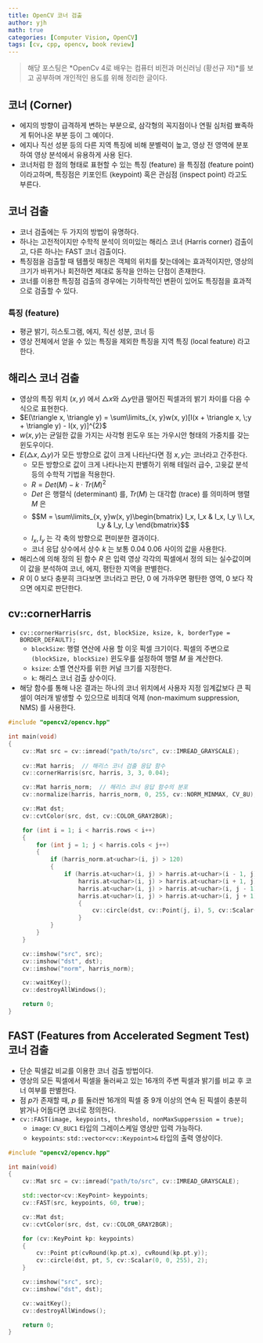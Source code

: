 ```yaml
---
title: OpenCV 코너 검출
author: yjh
math: true
categories: [Computer Vision, OpenCV]
tags: [cv, cpp, opencv, book review]
---
```


> 해당 포스팅은 *OpenCv 4로 배우는 컴퓨터 비전과 머신러닝 (황선규 저)*를 보고 공부하며 개인적인 용도를 위해 정리한 글이다.

## 코너 (Corner)

- 에지의 방향이 급격하게 변하는 부분으로, 삼각형의 꼭지점이나 연필 심처럼 뾰족하게 튀어나온 부분 등이 그 예이다.
- 에지나 직선 성분 등의 다른 지역 특징에 비해 분별력이 높고, 영상 전 영역에 분포하여 영상 분석에서 유용하게 사용 된다.
- 코너처럼 한 점의 형태로 표현할 수 있는 특징 (feature) 을 특징점 (feature point) 이라고하며, 특징점은 키포인트 (keypoint) 혹은 관심점 (inspect point) 라고도 부른다.

## 코너 검출

- 코너 검출에는 두 가지의 방법이 유명하다.
- 하나는 고전적이지만 수학적 분석이 의미있는 해리스 코너 (Harris corner) 검출이고, 다른 하나는 FAST 코너 검출이다.
- 특징점을 검출할 때 템플릿 매칭은 객체의 위치를 찾는데에는 효과적이지만, 영상의 크기가 바뀌거나 회전하면 제대로 동작을 안하는 단점이 존재한다.
- 코너를 이용한 특징점 검출의 경우에는 기하학적인 변환이 있어도 특징점을 효과적으로 검출할 수 있다.

### 특징 (feature)

- 평균 밝기, 히스토그램, 에지, 직선 성분, 코너 등
- 영상 전체에서 얻을 수 있는 특징을 제외한 특징을 지역 특징 (local feature) 라고 한다.

## 해리스 코너 검출

- 영상의 특징 위치 $(x, y)$ 에서 $\triangle x$와 $\triangle y$만큼 떨어진 픽셀과의 밝기 차이를 다음 수식으로 표현한다.
- $E(\triangle x, \triangle y) = \sum\limits_{x, y}w(x, y)[I(x + \triangle x, \;y + \triangle y) - I(x, y)]^{2}$
- $w(x, y)$는 균일한 값을 가지는 사각형 윈도우 또는 가우시안 형태의 가중치를 갖는 윈도우이다.
- $E(\triangle x, \triangle y)$가 모든 방향으로 값이 크게 나타난다면 점 $x, y$는 코너라고 간주한다.
  - 모든 방향으로 값이 크게 나타나는지 판별하기 위해 테일러 급수, 고윳값 분석 등의 수학적 기법을 적용한다.
  - $R = Det(M) - k\cdot Tr(M)^{2}$
  - $Det$ 은 행렬식 (determinant) 를, $Tr(M)$ 는 대각합 (trace) 를 의미하며 행렬 $M$ 은
  - $$M = \sum\limits_{x, y}w(x, y)\begin{bmatrix} I_x, I_x & I_x, I_y \\ I_x, I_y & I_y, I_y \end{bmatrix}$$
  - $I_x, I_y$ 는 각 축의 방향으로 편미분한 결과이다.
  - 코너 응답 상수에서 상수 $k$ 는 보통 $0.04 ~ 0.06$ 사이의 값을 사용한다.
- 해리스에 의해 정의 된 함수 $R$ 은 입력 영상 각각의 픽셀에서 정의 되는 실수값이며 이 값을 분석하여 코너, 에지, 평탄한 지역을 판별한다.
- $R$ 이 $0$ 보다 충분히 크다보면 코너라고 판단, $0$ 에 가까우면 평탄한 영역, $0$ 보다 작으면 에지로 판단한다.

## cv::cornerHarris

- `cv::cornerHarris(src, dst, blockSize, ksize, k, borderType = BORDER_DEFAULT);`
  - `blockSize`: 행렬 연산에 사용 할 이웃 픽셀 크기이다. 픽셀의 주변으로 `(blockSize, blockSize)` 윈도우를 설정하여 행렬 $M$ 을 계산한다.
  - `ksize`: 소벨 연산자를 위한 커널 크기를 지정한다.
  - `k`: 해리스 코너 검출 상수이다.
- 해당 함수를 통해 나온 결과는 하나의 코너 위치에서 사용자 지정 임계값보다 큰 픽셀이 여러개 발생할 수 있으므로 비최대 억제 (non-maximum suppression, NMS) 를 사용한다.

```cpp
#include "opencv2/opencv.hpp"

int main(void)
{
    cv::Mat src = cv::imread("path/to/src", cv::IMREAD_GRAYSCALE);
    
    cv::Mat harris;  // 해리스 코너 검출 응답 함수
    cv::cornerHarris(src, harris, 3, 3, 0.04);

    cv::Mat harris_norm;  // 해리스 코너 응답 함수의 분포
    cv::normalize(harris, harris_norm, 0, 255, cv::NORM_MINMAX, CV_8U);

    cv::Mat dst;
    cv::cvtColor(src, dst, cv::COLOR_GRAY2BGR);

    for (int i = 1; i < harris.rows < i++)
    {
        for (int j = 1; j < harris.cols < j++)
        {
            if (harris_norm.at<uchar>(i, j) > 120)
            {
                if (harris.at<uchar>(i, j) > harris.at<uchar>(i - 1, j) &&
                    harris.at<uchar>(i, j) > harris.at<uchar>(i + 1, j) &&
                    harris.at<uchar>(i, j) > harris.at<uchar>(i, j - 1) &&
                    harris.at<uchar>(i, j) > harris.at<uchar>(i, j + 1))
                    {
                        cv::circle(dst, cv::Point(j, i), 5, cv::Scalar(0, 0, 255), 2);
                    }
            }
        }
    }

    cv::imshow("src", src);
    cv::imshow("dst", dst);
    cv::imshow("norm", harris_norm);

    cv::waitKey();
    cv::destroyAllWindows();

    return 0;
}
```

## FAST (Features from Accelerated Segment Test) 코너 검출

- 단순 픽셀값 비교를 이용한 코너 검출 방법이다.
- 영상의 모든 픽셀에서 픽셀을 둘러싸고 있는 16개의 주변 픽셀과 밝기를 비교 후 코너 여부를 판별한다.
- 점 $p$가 존재할 때, $p$ 를 둘러싼 16개의 픽셀 중 9개 이상의 연속 된 픽셀이 충분히 밝거나 어둡다면 코너로 정의한다.
- `cv::FAST(image, keypoints, threshold, nonMaxSupperssion = true);`
  - `image`: `CV_8UC1` 타입의 그레이스케일 영상만 입력 가능하다.
  - `keypoints`: `std::vector<cv::Keypoint>&` 타입의 출력 영상이다.

```cpp
#include "opencv2/opencv.hpp"

int main(void)
{
    cv::Mat src = cv::imread("path/to/src", cv::IMREAD_GRAYSCALE);

    std::vector<cv::KeyPoint> keypoints;
    cv::FAST(src, keypoints, 60, true);

    cv::Mat dst;
    cv::cvtColor(src, dst, cv::COLOR_GRAY2BGR);

    for (cv::KeyPoint kp: keypoints)
    {
        cv::Point pt(cvRound(kp.pt.x), cvRound(kp.pt.y));
        cv::circle(dst, pt, 5, cv::Scalar(0, 0, 255), 2);
    }

    cv::imshow("src", src);
    cv::imshow("dst", dst);

    cv::waitKey();
    cv::destroyAllWindows();

    return 0;
}
```
